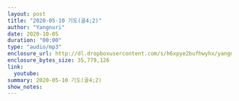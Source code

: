 ```yaml
---
layout: post
title: "2020-05-10 기도(골4;2)"
author: "Yangnuri"
date: 2020-10-05
duration: "00:00"
type: "audio/mp3"
enclosure_url: http://dl.dropboxusercontent.com/s/h6xpye2bufhwyhx/yangnurichurch200510.mp3
enclosure_bytes_size: 35,779,126
link:
  youtube: 
summary: 2020-05-10 기도(골4;2)
show_notes:
---
```

